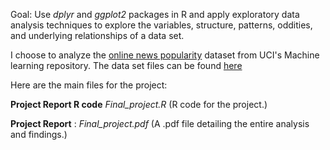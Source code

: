 Goal: Use _dplyr_ and _ggplot2_ packages in R and apply exploratory data analysis techniques to explore the variables, 
structure, patterns, oddities, and underlying relationships of a data set. 

I choose to analyze the [online news popularity](https://archive.ics.uci.edu/ml/datasets/online+news+popularity) dataset from UCI's Machine learning repository. The data set files can be found [here](https://archive.ics.uci.edu/ml/machine-learning-databases/00332/)

Here are the main files for the project:

__Project Report R code__ _Final_project.R_ (R code for the project.)

__Project Report__ : _Final_project.pdf_ (A .pdf file detailing the entire analysis and findings.)




